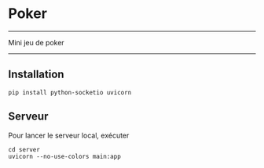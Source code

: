 # Poker

---

Mini jeu de poker

---

## Installation

```
pip install python-socketio uvicorn
```

## Serveur

Pour lancer le serveur local, exécuter
```
cd server
uvicorn --no-use-colors main:app
```